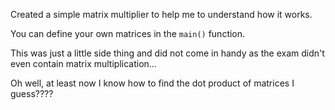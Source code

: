 Created a simple matrix multiplier to help me to understand how it works.

You can define your own matrices in the `main()` function.

This was just a little side thing and did not come in handy as the exam didn't even contain matrix multiplication...

Oh well, at least now I know how to find the dot product of matrices I guess????
